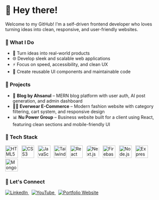 # 👋 Hey there!

Welcome to my GitHub! I'm a self-driven frontend developer who loves turning ideas into clean, responsive, and user-friendly websites.


### 💼 What I Do

- 🧠 Turn ideas into real-world products
- 🌐 Develop sleek and scalable web applications
- ⚡ Focus on speed, accessibility, and clean UX
- 🧩 Create reusable UI components and maintainable code



### 📌 Projects

- 🚀 **Blog by Ahsanul** – MERN blog platform with user auth, AI post generation, and admin dashboard  
- 👨‍💼 **Everwear E-Commerce** – Modern fashion website with category filtering, cart system, and responsive design  
- 📊 **Nu Power Group** – Business website built for a client using React, featuring clean sections and mobile-friendly UI


### 🚀 Tech Stack

<p align="left">
  <img src="https://cdn.jsdelivr.net/gh/devicons/devicon/icons/html5/html5-original.svg" alt="HTML5" width="40" height="40"/>
  &nbsp;
  <img src="https://cdn.jsdelivr.net/gh/devicons/devicon/icons/css3/css3-original.svg" alt="CSS3" width="40" height="40"/>
  &nbsp;
  <img src="https://cdn.jsdelivr.net/gh/devicons/devicon/icons/javascript/javascript-original.svg" alt="JavaScript" width="40" height="40"/>
  &nbsp;
 <img src="https://www.vectorlogo.zone/logos/tailwindcss/tailwindcss-icon.svg" alt="Tailwind CSS" width="40" height="40"/>
  &nbsp;
  <img src="https://cdn.jsdelivr.net/gh/devicons/devicon/icons/react/react-original.svg" alt="React" width="40" height="40"/>
  &nbsp;
  <img src="https://cdn.jsdelivr.net/gh/devicons/devicon/icons/nextjs/nextjs-original.svg" alt="Next.js" width="40" height="40" style="background:white;border-radius:8px"/>
  &nbsp;
  <img src="https://cdn.jsdelivr.net/gh/devicons/devicon/icons/firebase/firebase-plain.svg" alt="Firebase" width="40" height="40"/>
  &nbsp;
  <img src="https://cdn.jsdelivr.net/gh/devicons/devicon/icons/nodejs/nodejs-original.svg" alt="Node.js" width="40" height="40"/>
  &nbsp;
  <img src="https://cdn.jsdelivr.net/gh/devicons/devicon/icons/express/express-original.svg" alt="Express.js" width="40" height="40"/>
  &nbsp;
  <img src="https://cdn.jsdelivr.net/gh/devicons/devicon/icons/mongodb/mongodb-original.svg" alt="MongoDB" width="40" height="40"/>
</p>



### 🤝 Let's Connect

<p align="left">
  <a href="https://www.linkedin.com/in/ahsanul0185" target="_blank">
    <img src="https://img.shields.io/badge/LinkedIn-0A66C2?style=for-the-badge&logo=linkedin&logoColor=white" alt="LinkedIn"/>
  </a>
  &nbsp;
  <a href="https://www.youtube.com/@ahsanulhaque0185" target="_blank">
    <img src="https://img.shields.io/badge/YouTube-FF0000?style=for-the-badge&logo=youtube&logoColor=white" alt="YouTube"/>
  </a>
  &nbsp;
  <a href="https://www.ahsanul.dev" target="_blank">
    <img src="https://img.shields.io/badge/Portfolio-121212?style=for-the-badge&logo=About.me&logoColor=white" alt="Portfolio Website"/>
  </a>
</p>





